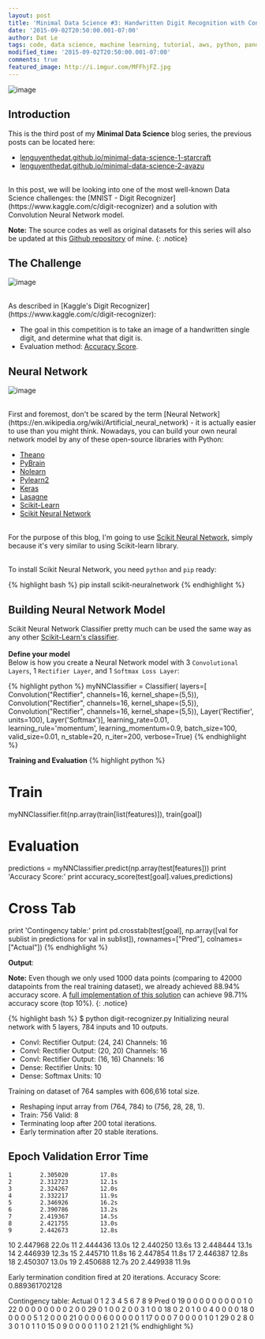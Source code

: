```yaml
---
layout: post
title: 'Minimal Data Science #3: Handwritten Digit Recognition with Convolutional Neural Network'
date: '2015-09-02T20:50:00.001-07:00'
author: Dat Le
tags: code, data science, machine learning, tutorial, aws, python, pandas, scikit learn, kaggle
modified_time: '2015-09-02T20:50:00.001-07:00'
comments: true
featured_image: http://i.imgur.com/MFFhjFZ.jpg
---
```


![image](http://i.imgur.com/MFFhjFZ.jpg)

## Introduction
This is the third post of my **Minimal Data Science** blog series, the previous posts can be located here:

- [lenguyenthedat.github.io/minimal-data-science-1-starcraft](http://lenguyenthedat.github.io/minimal-data-science-1-starcraft/)
- [lenguyenthedat.github.io/minimal-data-science-2-avazu](http://lenguyenthedat.github.io/minimal-data-science-2-avazu)

<br>
In this post, we will be looking into one of the most well-known Data Science challenges: the [MNIST - Digit Recognizer](https://www.kaggle.com/c/digit-recognizer) and a solution with Convolution Neural Network model.

**Note:** The source codes as well as original datasets for this series will also be updated at this [Github repository](https://github.com/lenguyenthedat/minimal-datascience) of mine.
{: .notice}

## The Challenge
![image](http://i.imgur.com/nmyGH4g.png)

<br>
As described in [Kaggle's Digit Recognizer](https://www.kaggle.com/c/digit-recognizer):

- The goal in this competition is to take an image of a handwritten single digit, and determine what that digit is.
- Evaluation method: [Accuracy Score](http://scikit-learn.org/stable/modules/generated/sklearn.metrics.accuracy_score.html).

## Neural Network
![image](http://i.imgur.com/Jfquh1M.png)

<br>
First and foremost, don't be scared by the term [Neural Network](https://en.wikipedia.org/wiki/Artificial_neural_network) - it is actually easier to use than you might think. Nowadays, you can build your own neural network model by any of these open-source libraries with Python:

- [Theano](http://deeplearning.net/software/theano/)
- [PyBrain](http://pybrain.org/)
- [Nolearn](https://pythonhosted.org/nolearn/)
- [Pylearn2](http://deeplearning.net/software/pylearn2/)
- [Keras](http://keras.io/)
- [Lasagne](http://lasagne.readthedocs.org/en/latest/)
- [Scikit-Learn](http://scikit-learn.org/)
- [Scikit Neural Network](http://scikit-neuralnetwork.readthedocs.org)

<br>For the purpose of this blog, I'm going to use [Scikit Neural Network](https://github.com/aigamedev/scikit-neuralnetwork), simply because it's very similar to using Scikit-learn library.

<br>To install Scikit Neural Network, you need `python` and `pip` ready:

{% highlight bash %}
pip install scikit-neuralnetwork
{% endhighlight %}

## Building Neural Network Model
Scikit Neural Network Classifier pretty much can be used the same way as any other [Scikit-Learn's classifier](http://scikit-learn.org/stable/auto_examples/plot_classifier_comparison.html).
<br>
<br>
**Define your model**
<br>
Below is how you create a Neural Network model with 3 `Convolutional Layers`, 1 `Rectifier Layer`, and 1 `Softmax Loss Layer`:

{% highlight python %}
myNNClassifier = Classifier(
                    layers=[
                        Convolution("Rectifier", channels=16, kernel_shape=(5,5)),
                        Convolution("Rectifier", channels=16, kernel_shape=(5,5)),
                        Convolution("Rectifier", channels=16, kernel_shape=(5,5)),
                        Layer('Rectifier', units=100),
                        Layer('Softmax')],
                    learning_rate=0.01,
                    learning_rule='momentum',
                    learning_momentum=0.9,
                    batch_size=100,
                    valid_size=0.01,
                    n_stable=20,
                    n_iter=200,
                    verbose=True)
{% endhighlight %}

**Training and Evaluation**
{% highlight python %}
# Train
myNNClassifier.fit(np.array(train[list(features)]), train[goal])

# Evaluation
predictions = myNNClassifier.predict(np.array(test[features]))
print 'Accuracy Score:'
print accuracy_score(test[goal].values,predictions)

# Cross Tab
print 'Contingency table:'
print pd.crosstab(test[goal],
    np.array([val for sublist in predictions for val in sublist]),
    rownames=["Pred"], colnames=["Actual"])
{% endhighlight %}

**Output**:

**Note:** 
Even though we only used 1000 data points (comparing to 42000 datapoints from the real training dataset), we already achieved 88.94% accuracy score.
A [full implementation of this solution](https://github.com/lenguyenthedat/kaggle-for-fun/tree/master/digit-recognizer) can achieve 98.71% accuracy score (top 10%).
{: .notice}

{% highlight bash %}
$ python digit-recognizer.py
Initializing neural network with 5 layers, 784 inputs and 10 outputs.
  - Convl: Rectifier  Output: (24, 24)   Channels: 16
  - Convl: Rectifier  Output: (20, 20)   Channels: 16
  - Convl: Rectifier  Output: (16, 16)   Channels: 16
  - Dense: Rectifier  Units:  10
  - Dense: Softmax    Units:  10

Training on dataset of 764 samples with 606,616 total size.
  - Reshaping input array from (764, 784) to (756, 28, 28, 1).
  - Train: 756        Valid: 8
  - Terminating loop after 200 total iterations.
  - Early termination after 20 stable iterations.

Epoch    Validation Error      Time
-----------------------------------
    1        2.305020         17.8s
    2        2.312723         12.1s
    3        2.324267         12.0s
    4        2.332217         11.9s
    5        2.346926         16.2s
    6        2.390786         13.2s
    7        2.419367         14.5s
    8        2.421755         13.0s
    9        2.442673         12.8s
   10        2.447968         22.0s
   11        2.444436         13.0s
   12        2.440250         13.6s
   13        2.448444         13.1s
   14        2.446939         12.3s
   15        2.445710         11.8s
   16        2.447854         11.8s
   17        2.446387         12.8s
   18        2.450307         13.0s
   19        2.450688         12.7s
   20        2.449938         11.9s

Early termination condition fired at 20 iterations.
Accuracy Score:
0.889361702128

Contingency table:
Actual   0   1   2   3   4   5   6   7   8   9
Pred
0       19   0   0   0   0   0   0   0   0   0
1        0  22   0   0   0   0   0   0   0   0
2        0   0  29   0   1   0   0   2   0   0
3        1   0   0  18   0   2   0   1   0   0
4        0   0   0   0  18   0   0   0   0   0
5        1   2   0   0   0  21   0   0   0   0
6        0   0   0   0   0   1  17   0   0   0
7        0   0   0   0   1   0   1  29   0   2
8        0   3   0   1   0   1   1   0  15   0
9        0   0   0   0   1   1   0   2   1  21
{% endhighlight %}
